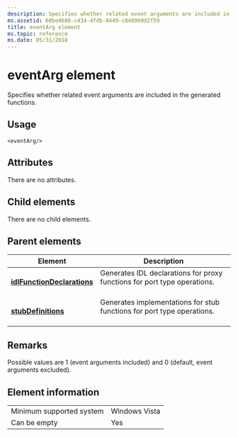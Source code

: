 ```yaml
---
description: Specifies whether related event arguments are included in the generated functions.
ms.assetid: 60be4680-c434-4fdb-8449-c040969d2f59
title: eventArg element
ms.topic: reference
ms.date: 05/31/2018
---
```


# eventArg element

Specifies whether related event arguments are included in the generated functions.

## Usage

``` syntax
<eventArg/>
```

## Attributes

There are no attributes.

## Child elements

There are no child elements.

## Parent elements



| Element                                                               | Description                                                                                     |
|-----------------------------------------------------------------------|-------------------------------------------------------------------------------------------------|
| [**idlFunctionDeclarations**](idlfunctiondeclarations.md)<br/> | Generates IDL declarations for proxy functions for port type operations.<br/> <br/> |
| [**stubDefinitions**](stubdefinitions.md)<br/>                 | Generates implementations for stub functions for port type operations.<br/> <br/>   |



## Remarks

Possible values are 1 (event arguments included) and 0 (default, event arguments excluded).

## Element information



|                                     |               |
|-------------------------------------|---------------|
| Minimum supported system<br/> | Windows Vista |
| Can be empty                        | Yes           |



 

 




